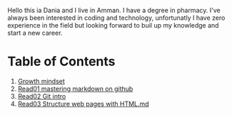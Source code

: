 Hello this ia Dania and I live in Amman. I have a degree in pharmacy.
I've always been interested in coding and technology, unfortunatly I have zero experience in the field but looking forward to buil up my knowledge and start a new career.

# Table of Contents

1. [Growth mindset](https://daniakatalan.github.io/rreading-notes/Growth%20mindset)
2. [Read01 mastering markdown on github](https://daniakatalan.github.io/rreading-notes/Read01%20mastering%20markdown%20on%20github)
3. [Read02 Git intro](https://daniakatalan.github.io/rreading-notes/Read02%20Git%20intro)
4. [Read03 Structure web pages with HTML.md](https://daniakatalan.github.io/rreading-notes/Read03%20Structure%20web%20pages%20with%20HTML.md)
